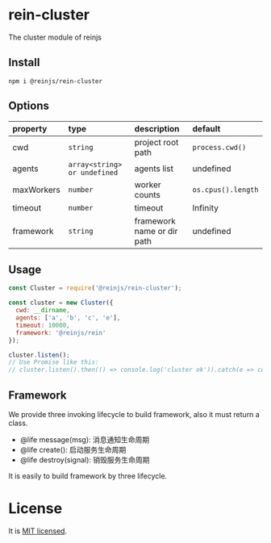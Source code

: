 # rein-cluster

The cluster module of reinjs

## Install

```shell
npm i @reinjs/rein-cluster
```

## Options

| property | type | description | default |
| :---- | :---- | :---- | :---- |
| cwd | `string` | project root path | `process.cwd()` |
| agents | `array<string> or undefined` | agents list | undefined |
| maxWorkers | `number` | worker counts | `os.cpus().length` |
| timeout | `number` | timeout | Infinity |
| framework | `string` | framework name or dir path | undefined |

## Usage

```javascript
const Cluster = require('@reinjs/rein-cluster');

const cluster = new Cluster({
  cwd: __dirname,
  agents: ['a', 'b', 'c', 'e'],
  timeout: 10000,
  framework: '@reinjs/rein'
});

cluster.listen();
// Use Promise like this:
// cluster.listen().then(() => console.log('cluster ok')).catch(e => console.error(e));
```

## Framework

We provide three invoking lifecycle to build framework, also it must return a class.

- @life message(msg): <Promise> 消息通知生命周期
- @life create(): <Promise> 启动服务生命周期
- @life destroy(signal): <Promise> 销毁服务生命周期

It is easily to build framework by three lifecycle.

# License

It is [MIT licensed](https://opensource.org/licenses/MIT).

